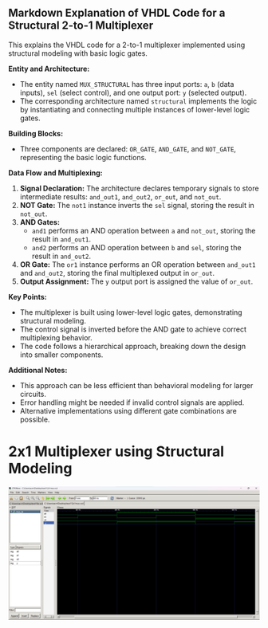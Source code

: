 ## Markdown Explanation of VHDL Code for a Structural 2-to-1 Multiplexer

This explains the VHDL code for a 2-to-1 multiplexer implemented using structural modeling with basic logic gates.

**Entity and Architecture:**

- The entity named `MUX_STRUCTURAL` has three input ports: `a`, `b` (data inputs), `sel` (select control), and one output port: `y` (selected output).
- The corresponding architecture named `structural` implements the logic by instantiating and connecting multiple instances of lower-level logic gates.

**Building Blocks:**

- Three components are declared: `OR_GATE`, `AND_GATE`, and `NOT_GATE`, representing the basic logic functions.

**Data Flow and Multiplexing:**

1. **Signal Declaration:** The architecture declares temporary signals to store intermediate results: `and_out1`, `and_out2`, `or_out`, and `not_out`.
2. **NOT Gate:** The `not1` instance inverts the `sel` signal, storing the result in `not_out`.
3. **AND Gates:**
    - `and1` performs an AND operation between `a` and `not_out`, storing the result in `and_out1`.
    - `and2` performs an AND operation between `b` and `sel`, storing the result in `and_out2`.
4. **OR Gate:** The `or1` instance performs an OR operation between `and_out1` and `and_out2`, storing the final multiplexed output in `or_out`.
5. **Output Assignment:** The `y` output port is assigned the value of `or_out`.

**Key Points:**

- The multiplexer is built using lower-level logic gates, demonstrating structural modeling.
- The control signal is inverted before the AND gate to achieve correct multiplexing behavior.
- The code follows a hierarchical approach, breaking down the design into smaller components.

**Additional Notes:**

- This approach can be less efficient than behavioral modeling for larger circuits.
- Error handling might be needed if invalid control signals are applied.
- Alternative implementations using different gate combinations are possible.



# 2x1 Multiplexer using Structural Modeling
![Alt text](../Images/struct.png)
